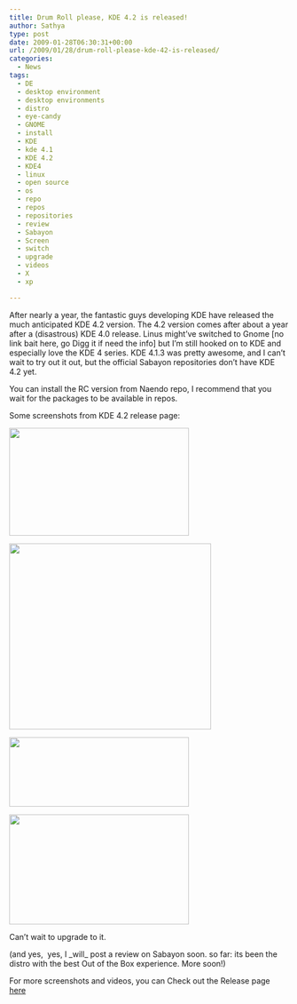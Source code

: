 ```yaml
---
title: Drum Roll please, KDE 4.2 is released!
author: Sathya
type: post
date: 2009-01-28T06:30:31+00:00
url: /2009/01/28/drum-roll-please-kde-42-is-released/
categories:
  - News
tags:
  - DE
  - desktop environment
  - desktop environments
  - distro
  - eye-candy
  - GNOME
  - install
  - KDE
  - kde 4.1
  - KDE 4.2
  - KDE4
  - linux
  - open source
  - os
  - repo
  - repos
  - repositories
  - review
  - Sabayon
  - Screen
  - switch
  - upgrade
  - videos
  - X
  - xp

---
```

After nearly a year, the fantastic guys developing KDE have released the much anticipated KDE 4.2 version. The 4.2 version comes after about a year after a (disastrous) KDE 4.0 release. Linus might&#8217;ve switched to Gnome [no link bait here, go Digg it if need the info] but I&#8217;m still hooked on to KDE and especially love the KDE 4 series. KDE 4.1.3 was pretty awesome, and I can&#8217;t wait to try out it out, but the official Sabayon repositories don&#8217;t have KDE 4.2 yet.

You can install the RC version from Naendo repo, I recommend that you wait for the packages to be available in repos.

<!--more-->

Some screenshots from KDE 4.2 release page:

[<img class="alignnone" src="http://www.kde.org/announcements/4.2/screenshots/powerdevil_thumb.png" alt="" width="324" height="194" />][1]

[<img class="alignnone" src="http://www.kde.org/announcements/4.2/screenshots/systray-progress.png" alt="" width="364" height="335" />][2]

[<img class="alignnone" src="http://www.kde.org/announcements/4.2/screenshots/panel-controller_thumb.png" alt="" width="324" height="125" />][3]

[<img class="alignnone" src="http://www.kde.org/announcements/4.2/screenshots/dolphin-full_thumb.png" alt="" width="324" height="198" />][4]

Can&#8217;t wait to upgrade to it.

(and yes,  yes, I \_will\_ post a review on Sabayon soon. so far: its been the distro with the best Out of the Box experience. More soon!)

For more screenshots and videos, you can Check out the Release page [here][5]

 [1]: http://www.kde.org/announcements/4.2/screenshots/powerdevil_thumb.png
 [2]: http://www.kde.org/announcements/4.2/screenshots/systray-progress.png
 [3]: http://www.kde.org/announcements/4.2/screenshots/panel-controller_thumb.png
 [4]: http://www.kde.org/announcements/4.2/screenshots/dolphin-full_thumb.png
 [5]: http://www.kde.org/announcements/4.2/
